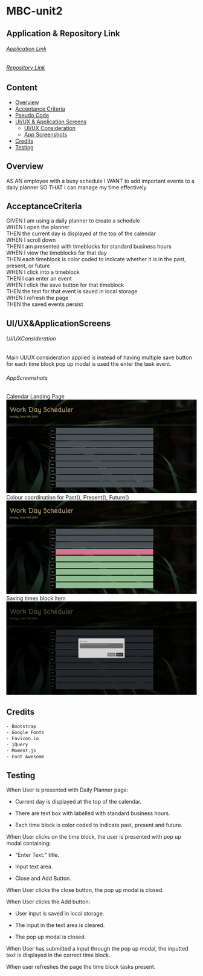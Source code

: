 # MBC-unit2

## Application & Repository Link

###### [Application Link](https://suji-gith.github.io/MBC-Assignments/Assignment-5/DayPlanner.html)

###### [Repository Link](https://github.com/Suji-GitH/MBC-Assignments/tree/master/Assignment-5)

## Content
- [Overview](#Overview)
- [Acceptance Criteria](#AcceptanceCriteria)
- [Pseudo Code](#PseudoCode)
- [UI/UX & Application Screens](#UI/UX&ApplicationScreens)
    - [UI/UX Consideration](#UI/UXConsideration)
    - [App Screenshots](#AppScreenshots)
- [Credits](#Credits)
- [Testing](#Testing)

## Overview

AS AN employee with a busy schedule
I WANT to add important events to a daily planner
SO THAT I can manage my time effectively

## AcceptanceCriteria

GIVEN I am using a daily planner to create a schedule <br>
WHEN I open the planner <br>
THEN the current day is displayed at the top of the calendar <br>
WHEN I scroll down <br>
THEN I am presented with timeblocks for standard business hours <br>
WHEN I view the timeblocks for that day <br>
THEN each timeblock is color coded to indicate whether it is in the past, present, or future <br>
WHEN I click into a timeblock <br>
THEN I can enter an event <br>
WHEN I click the save button for that timeblock <br>
THEN the text for that event is saved in local storage <br>
WHEN I refresh the page <br>
THEN the saved events persist <br>

## UI/UX&ApplicationScreens

###### UI/UXConsideration

Main UI/UX consideration applied is instead of having multiple save button for each time block pop up modal is used the enter the task event. 

###### AppScreenshots

Calendar Landing Page
<img src = "../Assignment-5/assets/img/ScreenShots/Calendar-Landing-Page.jpg">
Colour coordination for Past(), Present(), Future()
<img src = "../Assignment-5/assets/img/ScreenShots/Past-Present-Future.jpg">
Saving times block item
<img src = "../Assignment-5/assets/img/ScreenShots/Modal-Popup.jpg">

## Credits

    - Bootstrap
    - Google Fonts
    - Favicon.io 
    - jQuery
    - Moment.js 
    - Font Awesome

## Testing

When User is presented with Daily Planner page:

- Current day is displayed at the top of the calendar.

- There are text box with labelled with standard business hours.

- Each time block is color coded to indicate past, present and future. 

When User clicks on the time block, the user is presented with pop up modal containing:

- "Enter Text:" title.

- Input text area. 

- Close and Add Button. 

When User clicks the close button, the pop up modal is closed. 

When User clicks the Add button:

- User input is saved in local storage. 

- The input in the text area is cleared.

- The pop up modal is closed. 

When User has submitted a input through the pop up modal, the inputted text is displayed in the correct time block. 

When user refreshes the page the time block tasks present.
    
